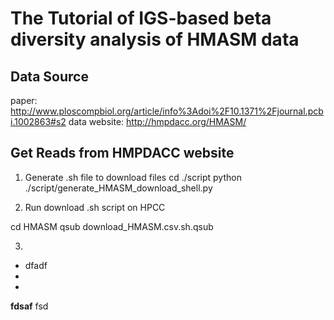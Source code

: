 The Tutorial of IGS-based beta diversity analysis of HMASM data
==================

Data Source
------------
paper: http://www.ploscompbiol.org/article/info%3Adoi%2F10.1371%2Fjournal.pcbi.1002863#s2
data website: http://hmpdacc.org/HMASM/

Get Reads from HMPDACC website
-------------

1. Generate .sh file to download files
cd ./script
python ./script/generate_HMASM_download_shell.py

2. Run download .sh script on HPCC

cd HMASM
qsub download_HMASM.csv.sh.qsub

3. 


- dfadf
- 
- 

**fdsaf** fsd
